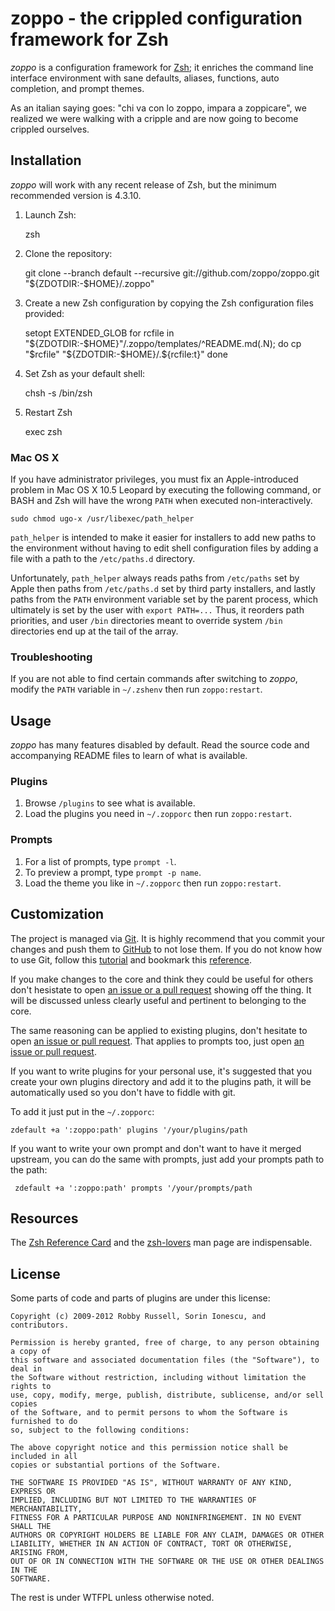 zoppo - the crippled configuration framework for Zsh
====================================================
*zoppo* is a configuration framework for [Zsh][1]; it enriches the command line
interface environment with sane defaults, aliases, functions, auto completion,
and prompt themes.

As an italian saying goes: "chi va con lo zoppo, impara a zoppicare", we
realized we were walking with a cripple and are now going to become crippled
ourselves.

Installation
------------
*zoppo* will work with any recent release of Zsh, but the minimum recommended
version is 4.3.10.

  1. Launch Zsh:

        zsh

  2. Clone the repository:

        git clone --branch default --recursive git://github.com/zoppo/zoppo.git "${ZDOTDIR:-$HOME}/.zoppo"

  3. Create a new Zsh configuration by copying the Zsh configuration files
     provided:

        setopt EXTENDED_GLOB
        for rcfile in "${ZDOTDIR:-$HOME}"/.zoppo/templates/^README.md(.N); do
          cp "$rcfile" "${ZDOTDIR:-$HOME}/.${rcfile:t}"
        done

  4. Set Zsh as your default shell:

        chsh -s /bin/zsh

  5. Restart Zsh

        exec zsh

### Mac OS X

If you have administrator privileges, you must fix an Apple-introduced problem
in Mac OS X 10.5 Leopard by executing the following command, or BASH and Zsh
will have the wrong `PATH` when executed non-interactively.

    sudo chmod ugo-x /usr/libexec/path_helper

`path_helper` is intended to make it easier for installers to add new paths to
the environment without having to edit shell configuration files by adding
a file with a path to the `/etc/paths.d` directory.

Unfortunately, `path_helper` always reads paths from `/etc/paths` set by Apple
then paths from `/etc/paths.d` set by third party installers, and lastly paths
from the `PATH` environment variable set by the parent process, which
ultimately is set by the user with `export PATH=...` Thus, it reorders path
priorities, and user `/bin` directories meant to override system `/bin`
directories end up at the tail of the array.

### Troubleshooting

If you are not able to find certain commands after switching to *zoppo*,
modify the `PATH` variable in `~/.zshenv` then run `zoppo:restart`.

Usage
-----
*zoppo* has many features disabled by default. Read the source code and
accompanying README files to learn of what is available.

### Plugins

  1. Browse `/plugins` to see what is available.
  2. Load the plugins you need in `~/.zopporc` then run `zoppo:restart`.

### Prompts

  1. For a list of prompts, type `prompt -l`.
  2. To preview a prompt, type `prompt -p name`.
  3. Load the theme you like in `~/.zopporc` then run `zoppo:restart`.

Customization
-------------
The project is managed via [Git][3]. It is highly recommend that you commit
your changes and push them to [GitHub][4] to not lose them. If you do not know
how to use Git, follow this [tutorial][5] and bookmark this [reference][6].

If you make changes to the core and think they could be useful for others don't
hesistate to open [an issue or a pull request][20] showing off the thing. It
will be discussed unless clearly useful and pertinent to belonging to the core.

The same reasoning can be applied to existing plugins, don't hesitate to open
[an issue or pull request][21]. That applies to prompts too, just open [an
issue or pull request][22].

If you want to write plugins for your personal use, it's suggested that you
create your own plugins directory and add it to the plugins path, it will be
automatically used so you don't have to fiddle with git.

To add it just put in the `~/.zopporc`:

    zdefault +a ':zoppo:path' plugins '/your/plugins/path

If you want to write your own prompt and don't want to have it merged upstream, you
can do the same with prompts, just add your prompts path to the path:

     zdefault +a ':zoppo:path' prompts '/your/prompts/path

Resources
---------
The [Zsh Reference Card][7] and the [zsh-lovers][8] man page are indispensable.

License
-------
Some parts of code and parts of plugins are under this license:

```
Copyright (c) 2009-2012 Robby Russell, Sorin Ionescu, and contributors.

Permission is hereby granted, free of charge, to any person obtaining a copy of
this software and associated documentation files (the "Software"), to deal in
the Software without restriction, including without limitation the rights to
use, copy, modify, merge, publish, distribute, sublicense, and/or sell copies
of the Software, and to permit persons to whom the Software is furnished to do
so, subject to the following conditions:

The above copyright notice and this permission notice shall be included in all
copies or substantial portions of the Software.

THE SOFTWARE IS PROVIDED "AS IS", WITHOUT WARRANTY OF ANY KIND, EXPRESS OR
IMPLIED, INCLUDING BUT NOT LIMITED TO THE WARRANTIES OF MERCHANTABILITY,
FITNESS FOR A PARTICULAR PURPOSE AND NONINFRINGEMENT. IN NO EVENT SHALL THE
AUTHORS OR COPYRIGHT HOLDERS BE LIABLE FOR ANY CLAIM, DAMAGES OR OTHER
LIABILITY, WHETHER IN AN ACTION OF CONTRACT, TORT OR OTHERWISE, ARISING FROM,
OUT OF OR IN CONNECTION WITH THE SOFTWARE OR THE USE OR OTHER DEALINGS IN THE
SOFTWARE.
```

The rest is under WTFPL unless otherwise noted.

[1]: http://www.zsh.org
[3]: http://git-scm.com
[4]: https://github.com
[5]: http://gitimmersion.com
[6]: http://gitref.org
[7]: http://www.bash2zsh.com/zsh_refcard/refcard.pdf
[8]: http://grml.org/zsh/zsh-lovers.html
[20]: https://github.com/zoppo/zoppo/issues
[21]: https://github.com/zoppo/plugins/issues
[22]: https://github.com/zoppo/prompts/issues
